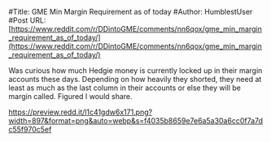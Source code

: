 #Title: GME Min Margin Requirement as of today
#Author: HumblestUser
#Post URL: [https://www.reddit.com/r/DDintoGME/comments/nn6qox/gme_min_margin_requirement_as_of_today/](https://www.reddit.com/r/DDintoGME/comments/nn6qox/gme_min_margin_requirement_as_of_today/)


Was curious how much Hedgie money is currently locked up in their margin accounts these days.  Depending on how heavily they shorted, they need at least as much as the last column in their accounts or else they will be margin called.  Figured I would share.

https://preview.redd.it/l1c41gdw6x171.png?width=897&format=png&auto=webp&s=f4035b8659e7e6a5a30a6cc0f7a7dc55f970c5ef